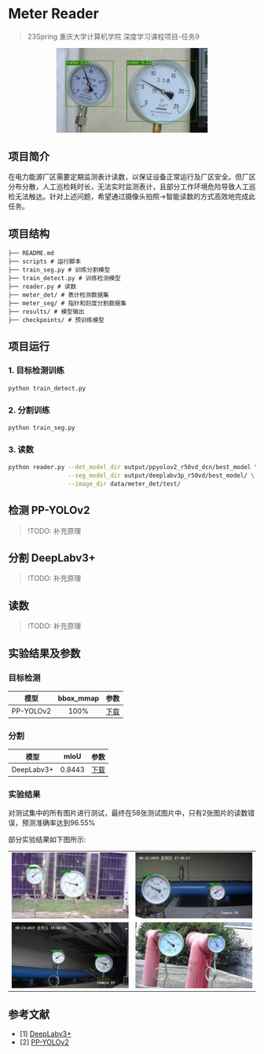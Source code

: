 # Meter Reader

> 23Spring 重庆大学计算机学院 深度学习课程项目-任务9

<div align=center>
    <img src="./imgs/cover.jpeg" style="zoom: 30%; " />
</div>

## 项目简介
在电力能源厂区需要定期监测表计读数，以保证设备正常运行及厂区安全。但厂区分布分散，人工巡检耗时长，无法实时监测表计，且部分工作环境危险导致人工巡检无法触达。针对上述问题，希望通过摄像头拍照->智能读数的方式高效地完成此任务。

## 项目结构
```
├── README.md
├── scripts # 运行脚本
├── train_seg.py # 训练分割模型
├── train_detect.py # 训练检测模型
├── reader.py # 读数
├── meter_det/ # 表计检测数据集
├── meter_seg/ # 指针和刻度分割数据集
├── results/ # 模型输出
├── checkpoints/ # 预训练模型
```

## 项目运行
### 1. 目标检测训练
```bash
python train_detect.py
```

### 2. 分割训练
```bash
python train_seg.py
```

### 3. 读数
```bash
python reader.py --det_model_dir output/ppyolov2_r50vd_dcn/best_model \
                 --seg_model_dir output/deeplabv3p_r50vd/best_model/ \
                 --image_dir data/meter_det/test/
```

## 检测 PP-YOLOv2
> !TODO: 补充原理

## 分割 DeepLabv3+
> !TODO: 补充原理

## 读数 
> !TODO: 补充原理

## 实验结果及参数
### 目标检测
| 模型 | bbox_mmap | 参数 |
| :---: | :---: | :---: |
| PP-YOLOv2 | 100% | [下载](https://drive.google.com/file/d/1Twnf-m_bbJzN8ZazhWyuvYuqPIpuvu5x/view?usp=sharing) |

### 分割
| 模型 | mIoU | 参数 |
| :---: | :---: | :---: |
| DeepLabv3+ | 0.8443 | [下载](https://drive.google.com/file/d/1_dpVGaVop6ZpEW4JTRp1HjjRtDmz8JqC/view?usp=sharing) |

### 实验结果
对测试集中的所有图片进行测试，最终在58张测试图片中，只有2张图片的读数错误，预测准确率达到96.55%

部分实验结果如下图所示:
<table>
  <tr>
    <td><img src="./imgs/demo1.jpg" alt="Image 1"></td>
    <td><img src="./imgs/demo2.jpg" alt="Image 2"></td>
  </tr>
  <tr>
    <td><img src="./imgs/demo3.jpg" alt="Image 3"></td>
    <td><img src="./imgs/demo4.jpg" alt="Image 4"></td>
  </tr>
</table>

## 参考文献
- [1] [DeepLabv3+](https://arxiv.org/abs/1802.02611)
- [2] [PP-YOLOv2](https://arxiv.org/abs/2104.10419)
